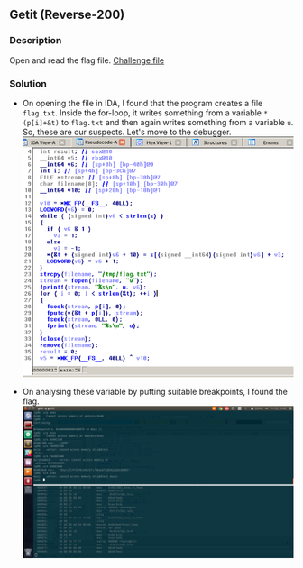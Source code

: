 ## Getit (Reverse-200)

### Description
Open and read the flag file.
[Challenge file](./getit)

### Solution
* On opening the file in IDA, I found that the program creates a file `flag.txt`. Inside the for-loop, it writes something from a variable `*(p[i]+&t)` to `flag.txt` and then again writes something from a variable `u`. So, these are our suspects. Let's move to the debugger.
 ![IDA-view](./ida.png)

* On analysing these variable by putting suitable breakpoints, I found the flag.
 ![debugger](./debug.png)  